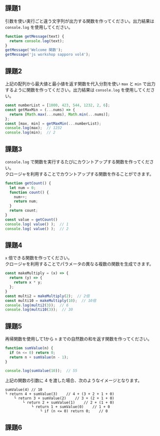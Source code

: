 ## 課題1

引数を使い実行ごと違う文字列が出力する関数を作ってください。出力結果は `console.log` を使用してください。

```javascript
function getMessage(text) {
  return console.log(text);
}
getMessage('Welcome 関数');
getMessage('js workshop sapporo vol4');
```

## 課題2

上記の配列から最大値と最小値を返す関数を代入分割を使い `max` と `min` で出力するように関数を作ってください。出力結果は `console.log` を使用してください。

```javascript
const numberList = [1000, 423, 544, 1232, 2, 6];
const getMaxMin = (...nums) => {
  return [Math.max(...nums), Math.min(...nums)];
};
const [max, min] = getMaxMin(...numberList);
console.log(max);  // 1232
console.log(min);  // 2
```

## 課題3

`console.log` で関数を実行するたびにカウントアップする関数を作ってください。  
クロージャを利用することでカウントアップする関数を作ることができます。

```javascript
function getCount() {
  let num = 0;
  function count() {
    num++;
    return num;
  }
  return count;
}
const value = getCount()
console.log( value() );  // 1
console.log( value() );  // 2
```

## 課題4

`x` 倍できる関数を作ってください。  
クロージャを利用することでパラメータの異なる複数の関数を生成できます。

```javascript
const makeMultiply = (x) => {
  return (y) => {
    return x * y;
  };
}
const multi2 = makeMultiply(2);  // 2倍
const multi10 = makeMultiply(10);  // 10倍
console.log(multi2(3));  // 6
console.log(multi10(3));  // 30
```

## 課題5

再帰関数を使用して1から `n` までの自然数の和を返す関数を作ってください。

```javascript
function sumValue(n) {
  if (n <= 0) return 0;
  return n + sumValue(n - 1);
}

console.log(sumValue(10));	// 55
```

上記の関数の引数に 4 を渡した場合、次のようなイメージとなります。  

```
sumValue(4) // 10
└ return 4 + sumValue(3)    // 4 + (3 + 2 + 1 + 0)
    └ return 3 + sumValue(2)    // 3 + (2 + 1 + 0)
        └ return 2 + sumValue(1)    // 2 + (1 + 0)
            └ return 1 + sumValue(0)    // 1 + 0
                └ if (n <= 0) return 0;    // 0
```

## 課題6
